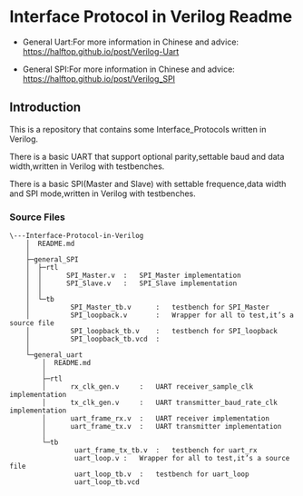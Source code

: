 # Interface Protocol in Verilog Readme

- General Uart:For more information in Chinese and advice: https://halftop.github.io/post/Verilog-Uart

- General SPI:For more information in Chinese and advice: https://halftop.github.io/post/Verilog_SPI

## Introduction

This is a repository that contains some Interface_Protocols written in Verilog.

There is a basic UART that support optional parity,settable baud and data width,written in Verilog with testbenches.

There is a basic SPI(Master and Slave) with settable frequence,data width and SPI mode,written in Verilog with testbenches.

### Source Files

```
\---Interface-Protocol-in-Verilog
    │  README.md
    │  
    ├─general_SPI
    │  ├─rtl
    │  │      SPI_Master.v  :   SPI_Master implementation
    │  │      SPI_Slave.v   :   SPI_Slave implementation
    │  │      
    │  └─tb
    │          SPI_Master_tb.v      :   testbench for SPI_Master
    │          SPI_loopback.v       :   Wrapper for all to test,it’s a source file
    │          SPI_loopback_tb.v    :   testbench for SPI_loopback
    │          SPI_loopback_tb.vcd  :   
    │          
    └─general_uart
        │  README.md
        │  
        ├─rtl
        │      rx_clk_gen.v     :	UART receiver_sample_clk implementation
        │      tx_clk_gen.v     :	UART transmitter_baud_rate_clk implementation
        │      uart_frame_rx.v  :	UART receiver implementation
        │      uart_frame_tx.v  :	UART transmitter implementation
        │      
        └─tb
                uart_frame_tx_tb.v	:	testbench for uart_rx
                uart_loop.v	:	Wrapper for all to test,it’s a source file
                uart_loop_tb.v	:	testbench for uart_loop
                uart_loop_tb.vcd
```